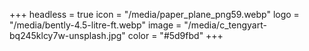 +++
headless = true
icon = "/media/paper_plane_png59.webp"
logo = "/media/bently-4.5-litre-ft.webp"
image = "/media/c_tengyart-bq245klcy7w-unsplash.jpg"
color = "#5d9fbd"
+++
